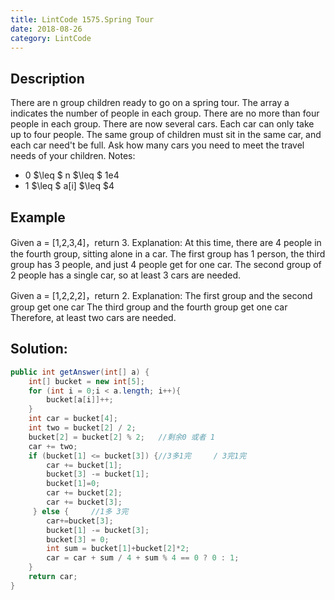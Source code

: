 ```yaml
---
title: LintCode 1575.Spring Tour
date: 2018-08-26
category: LintCode
---
```

## Description
There are n group children ready to go on a spring tour. The array a indicates the number of people in each group. There are no more than four people in each group. There are now several cars. Each car can only take up to four people. The same group of children must sit in the same car, and each car need't be full. Ask how many cars you need to meet the travel needs of your children.
Notes:
- 0 $\leq $ n $\leq $ 1e4  
- 1 $\leq $ a[i] $\leq $4

## Example
Given a = [1,2,3,4]，return 3.
Explanation:
At this time, there are 4 people in the fourth group, sitting alone in a car.
The first group has 1 person, the third group has 3 people, and just 4 people get for one car.
The second group of 2 people has a single car, so at least 3 cars are needed.

Given a = [1,2,2,2]，return 2.
Explanation:
The first group and the second group get one car
The third group and the fourth group get one car
Therefore, at least two cars are needed.

## Solution:
```java
public int getAnswer(int[] a) {
    int[] bucket = new int[5];
    for (int i = 0;i < a.length; i++){
        bucket[a[i]]++;
    }
    int car = bucket[4];
    int two = bucket[2] / 2;
    bucket[2] = bucket[2] % 2;   //剩余0 或者 1
    car += two;
    if (bucket[1] <= bucket[3]) {//3多1完     / 3完1完
        car += bucket[1];
        bucket[3] -= bucket[1];
        bucket[1]=0;
        car += bucket[2];
        car += bucket[3];
     } else {     //1多 3完
        car+=bucket[3];
        bucket[1] -= bucket[3];
        bucket[3] = 0;
        int sum = bucket[1]+bucket[2]*2;
        car = car + sum / 4 + sum % 4 == 0 ? 0 : 1;
    }
    return car;
}
```
